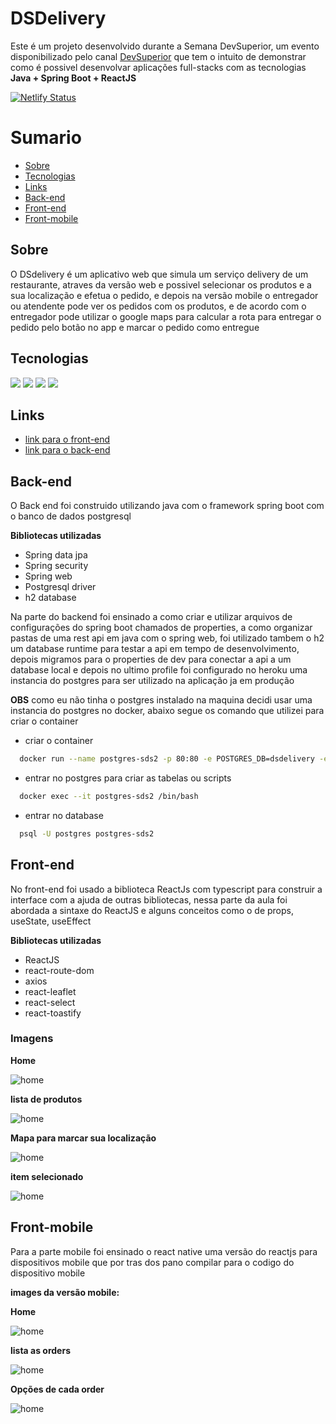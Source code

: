# DSDelivery

  Este é um projeto desenvolvido durante a Semana DevSuperior, um evento disponibilizado pelo canal [DevSuperior](https://www.youtube.com/c/DevSuperior) que tem o intuito de demonstrar como é possivel desenvolvar aplicações full-stacks com as tecnologias **Java + Spring Boot + ReactJS**

[![Netlify Status](https://api.netlify.com/api/v1/badges/5a59b79e-e3cf-4162-be14-a1159931753c/deploy-status)](https://app.netlify.com/sites/marcos-sds2-dsdelivery/deploys)

# Sumario

+ [Sobre](#Sobre)
+ [Tecnologias](#Tecnologias)
+ [Links](#Links)
+ [Back-end](#Back-end)
+ [Front-end](#Front-end)
+ [Front-mobile](#Front-mobile)

## Sobre 

O DSdelivery é um aplicativo web que simula um serviço delivery de um restaurante, atraves da versão web e possivel selecionar os produtos e a sua localização e efetua o pedido, e depois na versão mobile o entregador ou atendente pode ver os pedidos com os produtos, e de acordo com o entregador pode utilizar o google maps para calcular a rota para entregar o pedido pelo botão  no app e marcar o pedido como entregue

## Tecnologias
![](https://img.shields.io/badge/Java-11-red) ![](https://img.shields.io/badge/ReactJS-17-blue) ![](https://img.shields.io/badge/Spring%20Boot-2.4-green) ![](https://img.shields.io/badge/ReactNative-0.63-blue) 

## Links

+ [link para o front-end](https://marcos-sds2-dsdelivery.netlify.app)
+ [link para o back-end](https://marcos-sds2-delivery.herokuapp.com/products)

## Back-end

O Back end foi construido utilizando java com o framework spring boot com o banco de dados postgresql

**Bibliotecas utilizadas**
+ Spring data jpa
+ Spring security
+ Spring web
+ Postgresql driver
+ h2 database

Na parte do backend foi ensinado a como criar e utilizar arquivos de configurações do spring boot chamados de properties,
a como organizar pastas de uma rest api em java com o spring web, foi utilizado tambem o h2 um database runtime para testar a api em tempo de desenvolvimento, depois migramos para o properties de dev para conectar a api a um database local e depois no ultimo profile foi configurado no heroku uma instancia do postgres para ser utilizado na aplicação ja em produção   

**OBS**
como eu não tinha o postgres instalado na maquina decidi usar uma instancia do postgres no docker, abaixo segue os comando que utilizei para criar o container

+ criar o container 

~~~Bash
  docker run --name postgres-sds2 -p 80:80 -e POSTGRES_DB=dsdelivery -e POSTGRES_USER=postgres -e POSTGRES_PASSWORD=postgres -d postgres
~~~

+ entrar no postgres para criar as tabelas ou scripts  
~~~Bash
  docker exec --it postgres-sds2 /bin/bash
~~~

+ entrar no database
~~~Bash
  psql -U postgres postgres-sds2
~~~


## Front-end

No front-end foi usado a biblioteca ReactJs com typescript para construir a interface com a ajuda de outras bibliotecas, nessa parte da aula foi abordada a sintaxe do ReactJS e alguns conceitos como o de props, useState, useEffect

**Bibliotecas utilizadas**
+ ReactJS
+ react-route-dom
+ axios
+ react-leaflet
+ react-select
+ react-toastify

### **Imagens**

**Home**

![home](./assets/home.png)

**lista de produtos**

![home](./assets/orders.png)

**Mapa para marcar sua localização**

![home](./assets/mapa.png)

**item selecionado**

![home](./assets/orders-selected.png)

## Front-mobile

Para a parte mobile foi ensinado o react native uma versão do reactjs para dispositivos mobile que por tras dos pano compilar para o codigo do dispositivo mobile

**images da versão mobile:**

**Home**

![home](./assets/home-mobile.jpg)

**lista as orders**

![home](./assets/list-orders-mobile.jpg)

**Opções de cada order**

![home](./assets/options-order-mobile.jpg)

